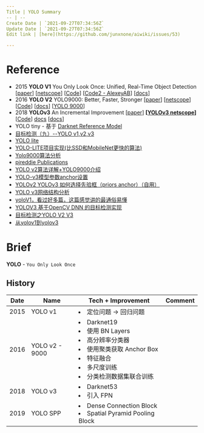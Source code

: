 ```yaml
---
Title | YOLO Summary
-- | --
Create Date | `2021-09-27T07:34:56Z`
Update Date | `2021-09-27T07:34:56Z`
Edit link | [here](https://github.com/junxnone/aiwiki/issues/53)

---
```


# Reference
- 2015 **YOLO V1** You Only Look Once: Unified, Real-Time Object Detection [[paper](https://arxiv.org/pdf/1506.02640.pdf)] [[netscope](http://ethereon.github.io/netscope/#/gist/96209c6940e02b17c34009f6c3fee75e)] [[Code](https://pjreddie.com/darknet/yolo/)] [[Code2 - AlexeyAB](https://github.com/AlexeyAB/darknet)] [[docs](https://pjreddie.com/darknet/yolov1/)]
- 2016 **YOLO V2** YOLO9000: Better, Faster, Stronger [[paper](https://arxiv.org/pdf/1612.08242.pdf)] [[netscope](http://ethereon.github.io/netscope/#/gist/8826fef24ed0b5086affdb6e65db26b7)]  [[Code](https://pjreddie.com/darknet/yolo/)] [[docs](https://pjreddie.com/darknet/yolov2/)]  [[YOLO 9000](https://pjreddie.com/publications/yolo9000/)]
- 2018 **YOLOv3**  An Incremental Improvement [[paper](https://pjreddie.com/media/files/papers/YOLOv3.pdf)] **[[YOLOv3 netscope](http://ethereon.github.io/netscope/#/gist/a9badc1fd4eefb7463c99e33d046af9e)]** [[Code](https://pjreddie.com/darknet/yolo/)] [docs](https://pjreddie.com/darknet/yolo/) [[docs](https://pjreddie.com/darknet/yolo/)]
- YOLO tiny - 基于 [Darknet Reference Model](https://pjreddie.com/darknet/imagenet/#reference)
- [目标检测（九）--YOLO v1,v2,v3](https://blog.csdn.net/App_12062011/article/details/77554288)
- [YOLO lite](https://reu2018dl.github.io/#myPage)
- [YOLO-LITE项目实现(比SSD和MobileNet更快的算法)](https://blog.csdn.net/ghw15221836342/article/details/84427923)
- [Yolo9000算法分析](https://blog.csdn.net/small_munich/article/details/79548149)
- [pjreddie Publications](https://pjreddie.com/publications/)
- [YOLO v2算法详解+YOLO9000介绍](https://blog.csdn.net/Chunfengyanyulove/article/details/80860870)
- [YOLO-v3模型参数anchor设置](https://blog.csdn.net/m_buddy/article/details/82926024)
- [YOLOv2 YOLOv3 如何选择先验框（priors anchor）（自用）](https://blog.csdn.net/Pattorio/article/details/80095511)
- [YOLO v3网络结构分析](https://blog.csdn.net/qq_37541097/article/details/81214953) 
- [yoloV1，看过好多篇，这篇感觉讲的最通俗易懂](https://blog.csdn.net/m0_37192554/article/details/81092514)
- [YOLOV3 基于OpenCV DNN 的目标检测实现](https://www.aiuai.cn/aifarm962.html)
- [目标检测之YOLO V2 V3](http://www.cnblogs.com/wangguchangqing/p/10480995.html)
- [从yolov1到yolov3](https://shartoo.github.io/2019/03/12/yolo-v123/)

# Brief

**YOLO**  - `You Only Look Once`



## History

Date | Name | Tech + Improvement | Comment
-- | -- | -- | --
2015 | YOLO v1 | <li>定位问题 -> 回归问题</li>
2016 | YOLO v2 - 9000 | <li>Darknet19</li><li>使用 BN Layers</li><li>高分辨率分类器</li><li>使用聚类获取 Anchor Box</li><li>特征融合</li><li>多尺度训练</li><li>分类检测数据集联合训练</li>
2018 | YOLO v3 |<li>Darknet53</li><li>引入 FPN</li>
2019 | YOLO SPP | <li>Dense Connection Block</li><li>Spatial Pyramid Pooling Block</li>

